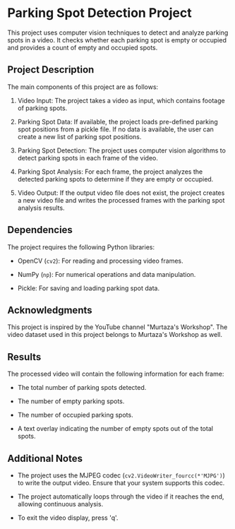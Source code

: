 # Parking Spot Detection Project

This project uses computer vision techniques to detect and analyze parking spots in a video. It checks whether each parking spot is empty or occupied and provides a count of empty and occupied spots.

## Project Description

The main components of this project are as follows:

1. Video Input: The project takes a video as input, which contains footage of parking spots.

2. Parking Spot Data: If available, the project loads pre-defined parking spot positions from a pickle file. If no data is available, the user can create a new list of parking spot positions.

3. Parking Spot Detection: The project uses computer vision algorithms to detect parking spots in each frame of the video.

4. Parking Spot Analysis: For each frame, the project analyzes the detected parking spots to determine if they are empty or occupied.

5. Video Output: If the output video file does not exist, the project creates a new video file and writes the processed frames with the parking spot analysis results.

## Dependencies

The project requires the following Python libraries:

- OpenCV (`cv2`): For reading and processing video frames.

- NumPy (`np`): For numerical operations and data manipulation.

- Pickle: For saving and loading parking spot data.

## Acknowledgments

This project is inspired by the YouTube channel "Murtaza's Workshop". The video dataset used in this project belongs to Murtaza's Workshop as well.

## Results

The processed video will contain the following information for each frame:

- The total number of parking spots detected.

- The number of empty parking spots.

- The number of occupied parking spots.

- A text overlay indicating the number of empty spots out of the total spots.

## Additional Notes

- The project uses the MJPEG codec (`cv2.VideoWriter_fourcc(*'MJPG')`) to write the output video. Ensure that your system supports this codec.

- The project automatically loops through the video if it reaches the end, allowing continuous analysis.

- To exit the video display, press 'q'.
